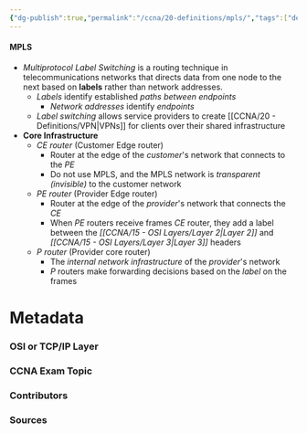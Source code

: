 ```yaml
---
{"dg-publish":true,"permalink":"/ccna/20-definitions/mpls/","tags":["defs_ccna"]}
---
```


#### MPLS
- *Multiprotocol Label Switching* is a routing technique in telecommunications networks that directs data from one node to the next based on **labels** rather than network addresses.
	- *Labels* identify established *paths between endpoints*
		- *Network addresses* identify *endpoints*
	- *Label switching* allows service providers to create [[CCNA/20 - Definitions/VPN\|VPNs]] for clients over their shared infrastructure
- **Core Infrastructure**
	- *CE router* (Customer Edge router)
		- Router at the edge of the *customer*'s network that connects to the *PE*
		- Do not use MPLS, and the MPLS network is *transparent (invisible)* to the customer network
	- *PE router* (Provider Edge router)
		- Router at the edge of the *provider*'s network that connects the *CE*
		- When *PE* routers receive frames *CE* router, they add a label between the *[[CCNA/15 - OSI Layers/Layer 2\|Layer 2]]* and *[[CCNA/15 - OSI Layers/Layer 3\|Layer 3]]* headers
	- *P router* (Provider core router)
		- The *internal network infrastructure* of the *provider*'s network
		- *P* routers make forwarding decisions based on the *label* on the frames





# Metadata
### OSI or TCP/IP Layer

### CCNA Exam Topic

### Contributors

### Sources
